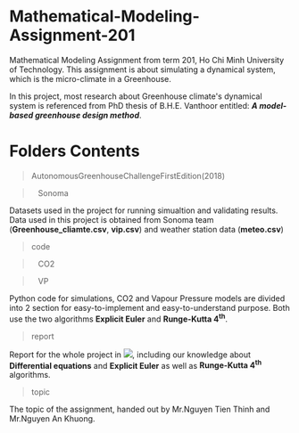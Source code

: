 # Mathematical-Modeling-Assignment-201
 Mathematical Modeling Assignment from term 201, Ho Chi Minh University of Technology. This assignment is about simulating a dynamical system, which is the micro-climate in a Greenhouse.
 
 In this project, most research about Greenhouse climate's dynamical system is referenced from PhD thesis of B.H.E. Vanthoor entitled: ***A model-based greenhouse design method***.

# Folders Contents
 >AutonomousGreenhouseChallengeFirstEdition(2018)
 
  > &nbsp;&nbsp; Sonoma
 
 Datasets used in the project for running simualtion and validating results.
 Data used in this project is obtained from Sonoma team (**Greenhouse_cliamte.csv**, **vip.csv**) and weather station data (**meteo.csv**)
 
 >code
 
 > &nbsp;&nbsp; CO2
 
 > &nbsp;&nbsp; VP
 
 Python code for simulations, CO2 and Vapour Pressure models are divided into 2 section for easy-to-implement and easy-to-understand purpose. Both use the two algorithms **Explicit Euler** and **Runge-Kutta 4<sup>th</sup>**.

>report 

Report for the whole project in <img src="https://latex.codecogs.com/svg.latex?%5CLaTeX" />, including our knowledge about **Differential equations** and **Explicit Euler** as well as **Runge-Kutta 4<sup>th</sup>** algorithms.

>topic

The topic of the assignment, handed out by Mr.Nguyen Tien Thinh and Mr.Nguyen An Khuong.
